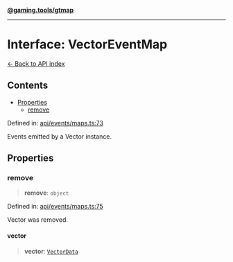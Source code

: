 [**@gaming.tools/gtmap**](README.md)

***

# Interface: VectorEventMap

[← Back to API index](./README.md)

## Contents

- [Properties](#properties)
  - [remove](#remove)

Defined in: [api/events/maps.ts:73](https://github.com/gamingtools/gt-map/blob/158dafcef9898e0f3f71a5a95a93f4449df181ba/packages/gtmap/src/api/events/maps.ts#L73)

Events emitted by a Vector instance.

## Properties

### remove

> **remove**: `object`

Defined in: [api/events/maps.ts:75](https://github.com/gamingtools/gt-map/blob/158dafcef9898e0f3f71a5a95a93f4449df181ba/packages/gtmap/src/api/events/maps.ts#L75)

Vector was removed.

#### vector

> **vector**: [`VectorData`](Interface.VectorData.md)
